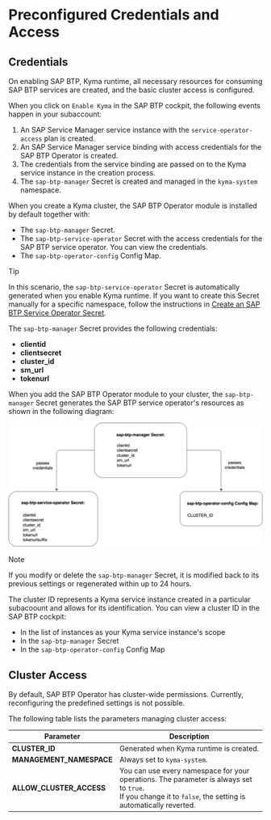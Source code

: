 # Preconfigured Credentials and Access

## Credentials

On enabling SAP BTP, Kyma runtime, all necessary resources for consuming SAP BTP services are created, and the basic cluster access is configured.

When you click on `Enable Kyma` in the SAP BTP cockpit, the following events happen in your subaccount:
1. An SAP Service Manager service instance with the `service-operator-access` plan is created.
2. An SAP Service Manager service binding with access credentials for the SAP BTP Operator is created.
3. The credentials from the service binding are passed on to the Kyma service instance in the creation process.
4. The `sap-btp-manager` Secret is created and managed in the `kyma-system` namespace.

When you create a Kyma cluster, the SAP BTP Operator module is installed by default together with:
* The `sap-btp-manager` Secret.
* The `sap-btp-service-operator` Secret with the access credentials for the SAP BTP service operator. You can view the credentials.
* The `sap-btp-operator-config` Config Map.

> [!TIP]
> In this scenario, the `sap-btp-service-operator` Secret is automatically generated when you enable Kyma runtime. If you want to create this Secret manually for a specific namespace, follow the instructions in [Create an SAP BTP Service Operator Secret](./tutorials/04-20-create-btp-service-operator-secret.md).

The `sap-btp-manager` Secret provides the following credentials:
* **clientid**
* **clientsecret**
* **cluster_id**
* **sm_url**
* **tokenurl**

When you add the SAP BTP Operator module to your cluster, the `sap-btp-manager` Secret generates the SAP BTP service operator's resources as shown in the following diagram:
<!-- for the HP doc this sentence is different: The SAP BTP Operator module is added by default to your cluster and the `sap-btp-manager` (...) -->

![module_credentials](../assets/module_credentials.drawio.svg)

> [!NOTE]
> If you modify or delete the `sap-btp-manager` Secret, it is modified back to its previous settings or regenerated within up to 24 hours.

The cluster ID represents a Kyma service instance created in a particular subacoount and allows for its identification. You can view a cluster ID in the SAP BTP cockpit:
* In the list of instances as your Kyma service instance's scope
* In the `sap-btp-manager` Secret
* In the `sap-btp-operator-config` Config Map

## Cluster Access

By default, SAP BTP Operator has cluster-wide permissions. Currently, reconfiguring the predefined settings is not possible.

The following table lists the parameters managing cluster access:

| Parameter                     | Description                                                                                   |
|-------------------------------|-----------------------------------------------------------------------------------------------|
| **CLUSTER_ID**                | Generated when Kyma runtime is created.                                                       |
| **MANAGEMENT_NAMESPACE**      | Always set to `kyma-system`.                                                |
| **ALLOW_CLUSTER_ACCESS**      | You can use every namespace for your operations. The parameter is always set to `true`.<br>If you change it to `false`, the setting is automatically reverted. |
